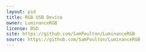 ```yaml
---
layout: pid
title: RGB USB Device
owner: LuminanceRGB
license: BSD
site: https://github.com/SamPoulton/LuminanceRGB
source: https://github.com/SamPoulton/LuminanceRGB
---
```

